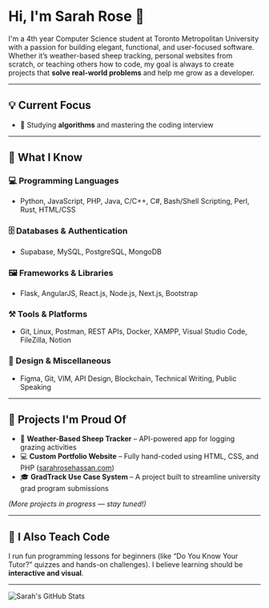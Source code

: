 # Hi, I'm Sarah Rose 👋

I'm a 4th year Computer Science student at Toronto Metropolitan University with a passion for building elegant, functional, and user-focused software. Whether it’s weather-based sheep tracking, personal websites from scratch, or teaching others how to code, my goal is always to create projects that **solve real-world problems** and help me grow as a developer.

---

## 💡 Current Focus
- 🔐 Studying **algorithms** and mastering the coding interview

---

## 🧠 What I Know

### 💻 Programming Languages
- Python, JavaScript, PHP, Java, C/C++, C#, Bash/Shell Scripting, Perl, Rust, HTML/CSS

### 🗄️ Databases & Authentication
- Supabase, MySQL, PostgreSQL, MongoDB

### 🖼️ Frameworks & Libraries
- Flask, AngularJS, React.js, Node.js, Next.js, Bootstrap

### ⚒️ Tools & Platforms
- Git, Linux, Postman, REST APIs, Docker, XAMPP, Visual Studio Code, FileZilla, Notion

### 🎨 Design & Miscellaneous
- Figma, Git, VIM, API Design, Blockchain, Technical Writing, Public Speaking

---

## 🚀 Projects I'm Proud Of

- 🔄 **Weather-Based Sheep Tracker** – API-powered app for logging grazing activities
- 💻 **Custom Portfolio Website** – Fully hand-coded using HTML, CSS, and PHP ([sarahrosehassan.com](https://sarahrosehassan.com))
- 🎓 **GradTrack Use Case System** – A project built to streamline university grad program submissions

*(More projects in progress — stay tuned!)*

---

## 🎥 I Also Teach Code

I run fun programming lessons for beginners (like “Do You Know Your Tutor?” quizzes and hands-on challenges). I believe learning should be **interactive and visual**.

---

![Sarah's GitHub Stats](https://github-readme-stats.vercel.app/api?username=sarahrosehassan&show_icons=true&theme=default)
